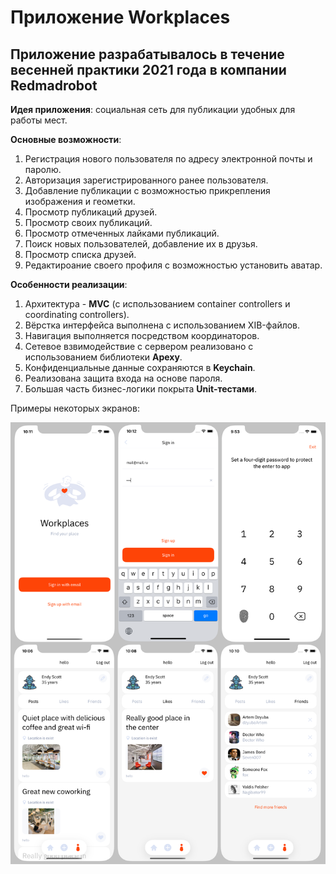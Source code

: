 # Приложение Workplaces

## Приложение разрабатывалось в течение весенней практики 2021 года в компании Redmadrobot

**Идея приложения**: социальная сеть для публикации удобных для работы мест.

**Основные возможности**:

1. Регистрация нового пользователя по адресу электронной почты и паролю.
2. Авторизация зарегистрированного ранее пользователя.
3. Добавление публикации с возможностью прикрепления изображения и геометки.
4. Просмотр публикаций друзей.
5. Просмотр своих публикаций.
6. Просмотр отмеченных лайками публикаций.
7. Поиск новых пользователей, добавление их в друзья.
8. Просмотр списка друзей.
9. Редактироание своего профиля с возможностью установить аватар.

**Особенности реализации**:

1. Архитектура - **MVC** (с использованием container controllers и coordinating controllers).
2. Вёрстка интерфейса выполнена с использованием XIB-файлов.
3. Навигация выполняется посредством координаторов.
4. Сетевое взвимодействие с сервером реализовано с использованием библиотеки **Apexy**.
5. Конфиденциальные данные сохраняются в **Keychain**.
6. Реализована защита входа на основе пароля.
7. Большая часть бизнес-логики покрыта **Unit-тестами**.

Примеры некоторых экранов:

![Some screens](https://github.com/Blissfulman/Workplaces/blob/master/Images/Screens.png)